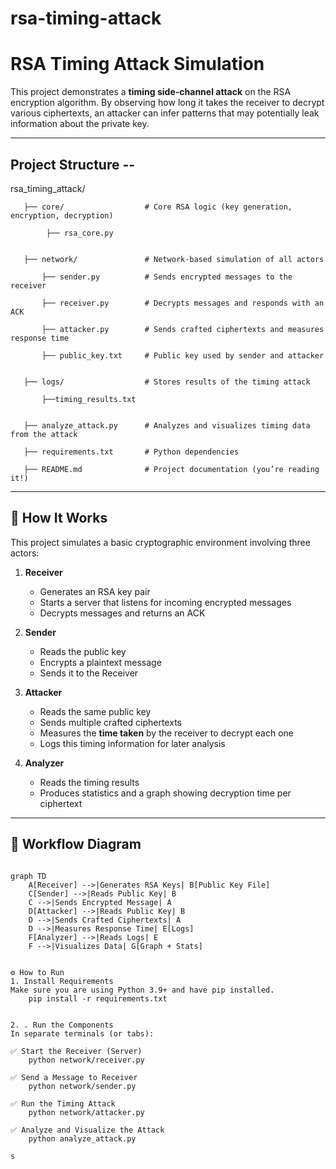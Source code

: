 # rsa-timing-attack

# RSA Timing Attack Simulation

This project demonstrates a **timing side-channel attack** on the RSA encryption algorithm. By observing how long it takes the receiver to decrypt various ciphertexts, an attacker can infer patterns that may potentially leak information about the private key.

---

## Project Structure -- 

rsa_timing_attack/

       ├── core/                  # Core RSA logic (key generation, encryption, decryption)
       
            ├── rsa_core.py
     

       ├── network/               # Network-based simulation of all actors
    
           ├── sender.py          # Sends encrypted messages to the receiver
   
           ├── receiver.py        # Decrypts messages and responds with an ACK
   
           ├── attacker.py        # Sends crafted ciphertexts and measures response time
   
           ├── public_key.txt     # Public key used by sender and attacker


       ├── logs/                  # Stores results of the timing attack
    
           ├──timing_results.txt


       ├── analyze_attack.py      # Analyzes and visualizes timing data from the attack
       
       ├── requirements.txt       # Python dependencies
       
       ├── README.md              # Project documentation (you’re reading it!)



---

## 📖 How It Works

This project simulates a basic cryptographic environment involving three actors:

1. **Receiver**
   - Generates an RSA key pair
   - Starts a server that listens for incoming encrypted messages
   - Decrypts messages and returns an ACK

2. **Sender**
   - Reads the public key
   - Encrypts a plaintext message
   - Sends it to the Receiver

3. **Attacker**
   - Reads the same public key
   - Sends multiple crafted ciphertexts
   - Measures the **time taken** by the receiver to decrypt each one
   - Logs this timing information for later analysis

4. **Analyzer**
   - Reads the timing results
   - Produces statistics and a graph showing decryption time per ciphertext

---

## 🔁 Workflow Diagram

```mermaid

graph TD
    A[Receiver] -->|Generates RSA Keys| B[Public Key File]
    C[Sender] -->|Reads Public Key| B
    C -->|Sends Encrypted Message| A
    D[Attacker] -->|Reads Public Key| B
    D -->|Sends Crafted Ciphertexts| A
    D -->|Measures Response Time| E[Logs]
    F[Analyzer] -->|Reads Logs| E
    F -->|Visualizes Data| G[Graph + Stats]


⚙️ How to Run
1. Install Requirements
Make sure you are using Python 3.9+ and have pip installed.
    pip install -r requirements.txt


2. . Run the Components
In separate terminals (or tabs):

✅ Start the Receiver (Server)
    python network/receiver.py

✅ Send a Message to Receiver
    python network/sender.py

✅ Run the Timing Attack
    python network/attacker.py

✅ Analyze and Visualize the Attack
    python analyze_attack.py

s
